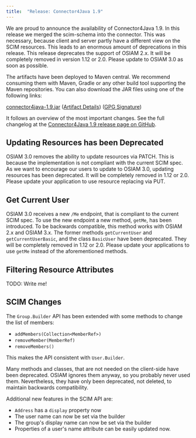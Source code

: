 ```yaml
---
title:  "Release: Connector4Java 1.9"
---
```


We are proud to announce the availability of Connector4Java 1.9.
In this release we merged the scim-schema into the connector.
This was necessary, because client and server partly have a different view on the SCIM resources.
This leads to an enormous amount of deprecations in this release.
This release deprecates the support of OSIAM 2.x.
It will be completely removed in version 1.12 or 2.0.
Please update to OSIAM 3.0 as soon as possible.

The artifacts have been deployed to Maven central.
We recommend consuming them with Maven, Gradle or any other build tool supporting the Maven repositories.
You can also download the JAR files using one of the following links:

[connector4java-1.9.jar](https://github.com/osiam/connector4java/releases/download/1.9/connector4java-1.9.jar)
([Artifact Details](http://search.maven.org/#artifactdetails%7Corg.osiam%7Cconnector4java%7C1.9%7Cjar))
([GPG Signature](https://github.com/osiam/connector4java/releases/download/1.9/connector4java-1.9.jar.asc))

It follows an overview of the most important changes.
See the full changelog at the [Connector4Java 1.9 release page on GitHub](https://github.com/osiam/connector4java/releases/tag/1.9).

## Updating Resources has been Deprecated

OSIAM 3.0 removes the ability to update resources via PATCH.
This is because the implementation is not compliant with the current SCIM spec.
As we want to encourage our users to update to OSIAM 3.0, updating resources has been deprecated.
It will be completely removed in 1.12 or 2.0.
Please update your application to use resource replacing via PUT.

## Get Current User

OSIAM 3.0 receives a new `/Me` endpoint, that is compliant to the current SCIM spec.
To use the new endpoint a new method, `getMe`, has been introduced.
To be backwards compatible, this method works with OSIAM 2.x and OSIAM 3.x.
The former methods `getCurrentUser` and `getCurrentUserBasic`, and the class `BasicUser` have been deprecated.
They will be completely removed in 1.12 or 2.0.
Please update your applications to use `getMe` instead of the aforementioned methods.

## Filtering Resource Attributes

TODO: Write me!

## SCIM Changes

The `Group.Builder` API has been extended with some methods to change the list of members:

- `addMembers(Collection<MemberRef>)`
- `removeMember(MemberRef)`
- `removeMembers()`

This makes the API consistent with `User.Builder`.

Many methods and classes, that are not needed on the client-side have been deprecated.
OSIAM ignores them anyway, so you probably never used them.
Nevertheless, they have only been deprecated, not deleted, to maintain backwards compatibility.

Additional new features in the SCIM API are:

- `Address` has a `display` property now
- The user name can now be set via the builder
- The group's display name can now be set via the builder
- Properties of a user's name attribute can be easily updated now.
